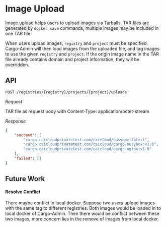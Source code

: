 # Image Upload

Image upload helps users to upload images via Tarballs. TAR files are generated by `docker save` commands, multiple images may be included in one TAR file.

When users upload images, `registry` and `project` must be specified. Cargo-Admin will then load images from the uploaded file, and tag images to use the given `registry` and `project`. If the origin image name in the TAR file already contains domain and project information, they will be overridden. 

## API

```
POST /registries/{registry}/projects/{project}/uploads
```

_Request_

TAR file as request body with Content-Type: application/octet-stream

_Response_

```json
{
    "succeed": [
        "cargo.caicloudprivatetest.com/caicloud/busybox:latest",
        "cargo.caicloudprivatetest.com/caicloud/cargo-busybox:v1.0",
        "cargo.caicloudprivatetest.com/caicloud/cargo-nginx:v1.0"
    ],
    "failed": []
}
```

## Future Work

#### Resolve Conflict

There maybe conflict in local docker. Suppose two users upload images with the same tag to different registries. Both images would be loaded in to local docker of Cargo-Admin. Then there would be conflict between these two images, more concern lies in the remove of images from local docker.

